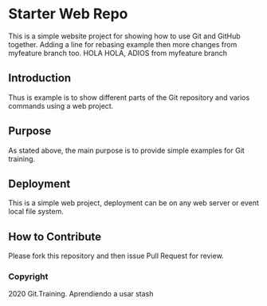 # Starter Web Repo

This is a simple website project for showing how to use Git and GitHub together. Adding a line for rebasing example then more changes from myfeature branch too.
HOLA HOLA, ADIOS from myfeature branch

## Introduction

Thus is example is to show different parts of the Git repository and varios commands using a web project.

## Purpose

As stated above, the main purpose is to provide simple examples for Git training.

## Deployment

This is a simple web project, deployment can be on any web server or event local file system.

## How to Contribute

Please fork this repository and then issue Pull Request for review.

### Copyright

2020 Git.Training. Aprendiendo a usar stash